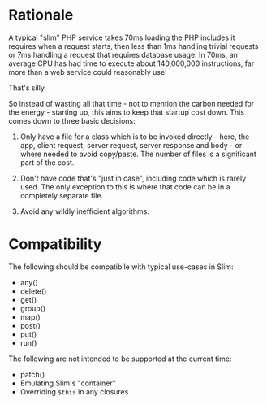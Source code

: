 # Rationale

A typical "slim" PHP service takes 70ms loading the PHP includes
it requires when a request starts, then less than 1ms handling
trivial requests or 7ms handling a request that requires database
usage. In 70ms, an average CPU has had time to execute about
140,000,000 instructions, far more than a web service could reasonably
use!

That's silly.

So instead of wasting all that time - not to mention the carbon
needed for the energy - starting up, this aims to keep that startup
cost down. This comes down to three basic decisions:

1. Only have a file for a class which is to be invoked directly - here, the app,
   client request, server request, server response and body - or where needed to
   avoid copy/paste. The number of files is a significant part of the cost.

2. Don't have code that's "just in case", including code which is rarely used.
   The only exception to this is where that code can be in a completely separate
   file.

3. Avoid any wildly inefficient algorithms.

# Compatibility

The following should be compatibile with typical use-cases in Slim:

- any()
- delete()
- get()
- group()
- map()
- post()
- put()
- run()

The following are not intended to be supported at the current time:

- patch()
- Emulating Slim's "container"
- Overriding `$this` in any closures